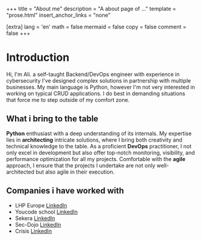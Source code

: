 +++
title = "About me"
description = "A about page of ..."
template = "prose.html"
insert_anchor_links = "none"

[extra]
lang = 'en'
math = false
mermaid = false
copy = false
comment = false
+++

# Introduction

Hi, I'm Ali. a self-taught Backend/DevOps engineer with experience in cybersecurity I've designed complex solutions in partnership with multiple businesses. My main language is Python, however I'm not very interested in working on typical CRUD applications. I do best in demanding situations that force me to step outside of my comfort zone.

## What i bring to the table

**Python** enthusiast with a deep understanding of its internals.
My expertise lies in **architecting** intricate solutions, where I bring both creativity and technical knowledge to the table.
As a proficient **DevOps** practitioner, I not only excel in development but also offer top-notch monitoring, visibility, and performance optimization for all my projects.
Comfortable with the **agile** approach, I ensure that the projects I undertake are not only well-architected but also agile in their execution.

## Companies i have worked with

- LHP Europe [LinkedIn](https://www.linkedin.com/company/lhpeurope)
- Youcode school [LinkedIn](https://www.linkedin.com/company/youcode-maroc)
- Sekera [LinkedIn](https://www.linkedin.com/company/sekera)
- Sec-Dojo [LinkedIn](https://www.linkedin.com/company/secdojo)
- Crisis [LinkedIn](https://www.linkedin.com/company/crisi5)